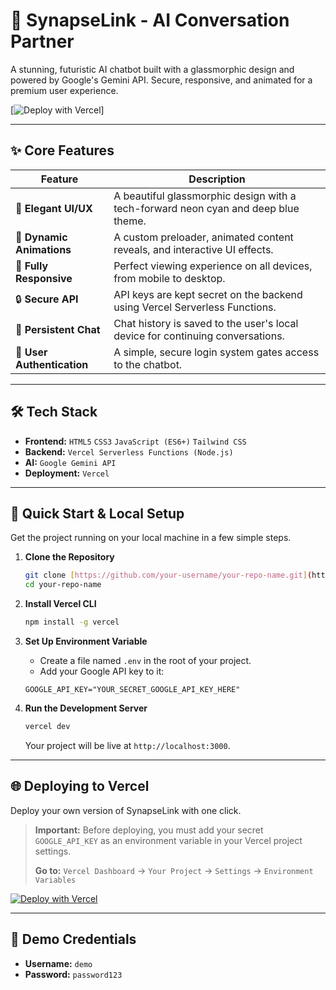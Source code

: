 # 🔗 SynapseLink - AI Conversation Partner

A stunning, futuristic AI chatbot built with a glassmorphic design and powered by Google's Gemini API. Secure, responsive, and animated for a premium user experience.

[![Deploy with Vercel](https://synapse-link-ai-chatbot.vercel.app/)]

---

## ✨ Core Features

| Feature                  | Description                                                                        |
| ------------------------ | ---------------------------------------------------------------------------------- |
| 🎨 **Elegant UI/UX** | A beautiful glassmorphic design with a tech-forward neon cyan and deep blue theme. |
| 🚀 **Dynamic Animations** | A custom preloader, animated content reveals, and interactive UI effects.          |
| 📱 **Fully Responsive** | Perfect viewing experience on all devices, from mobile to desktop.                 |
| 🔒 **Secure API** | API keys are kept secret on the backend using Vercel Serverless Functions.         |
| 💬 **Persistent Chat** | Chat history is saved to the user's local device for continuing conversations.     |
| 🔑 **User Authentication** | A simple, secure login system gates access to the chatbot.                         |

---

## 🛠️ Tech Stack

-   **Frontend:** `HTML5` `CSS3` `JavaScript (ES6+)` `Tailwind CSS`
-   **Backend:** `Vercel Serverless Functions (Node.js)`
-   **AI:** `Google Gemini API`
-   **Deployment:** `Vercel`

---

## 🚀 Quick Start & Local Setup

Get the project running on your local machine in a few simple steps.

1.  **Clone the Repository**
    ```bash
    git clone [https://github.com/your-username/your-repo-name.git](https://github.com/your-username/your-repo-name.git)
    cd your-repo-name
    ```

2.  **Install Vercel CLI**
    ```bash
    npm install -g vercel
    ```

3.  **Set Up Environment Variable**
    -   Create a file named `.env` in the root of your project.
    -   Add your Google API key to it:
      ```
      GOOGLE_API_KEY="YOUR_SECRET_GOOGLE_API_KEY_HERE"
      ```

4.  **Run the Development Server**
    ```bash
    vercel dev
    ```
    Your project will be live at `http://localhost:3000`.

---

## 🌐 Deploying to Vercel

Deploy your own version of SynapseLink with one click.

> **Important:**
> Before deploying, you must add your secret `GOOGLE_API_KEY` as an environment variable in your Vercel project settings.
>
> **Go to:** `Vercel Dashboard` -> `Your Project` -> `Settings` -> `Environment Variables`

[![Deploy with Vercel](https://vercel.com/button)](https://vercel.com/new/clone?repository-url=https%3A%2F%2Fgithub.com%2Fyour-username%2Fyour-repo-name)

---

## 🔑 Demo Credentials

-   **Username:** `demo`
-   **Password:** `password123`
